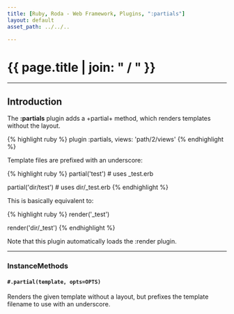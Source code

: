 ```yaml
---
title: [Ruby, Roda - Web Framework, Plugins, ":partials"]
layout: default
asset_path: ../../..

---
```


# {{ page.title | join: " / " }}

---- 

## Introduction


The **:partials** plugin adds a +partial+ method, which renders templates without the layout.

{% highlight ruby %}
plugin :partials, views: 'path/2/views'
{% endhighlight %}

Template files are prefixed with an underscore:

{% highlight ruby %}
partial('test')     # uses _test.erb

partial('dir/test') # uses dir/_test.erb
{% endhighlight %}

This is basically equivalent to:

{% highlight ruby %}
render('_test')

render('dir/_test')
{% endhighlight %}

Note that this plugin automatically loads the :render plugin.


---

### InstanceMethods


#### `#.partial(template, opts=OPTS)`

Renders the given template without a layout, but prefixes the template filename to use with an underscore.


